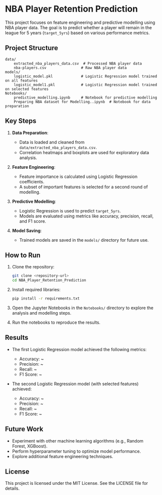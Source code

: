 # NBA Player Retention Prediction

This project focuses on feature engineering and predictive modelling using NBA player data. The goal is to predict whether a player will remain in the league for 5 years (`target_5yrs`) based on various performance metrics.

## Project Structure

```
data/
    extracted_nba_players_data.csv  # Processed NBA player data
    nba-players.csv                # Raw NBA player data
models/
    logistic_model.pkl             # Logistic Regression model trained on all features
    logistic_model1.pkl            # Logistic Regression model trained on selected features
Notebooks/
    predictive_modelling.ipynb     # Notebook for predictive modelling
    Preparing NBA dataset for Modelling..ipynb  # Notebook for data preparation
```

## Key Steps

1. **Data Preparation**:
   - Data is loaded and cleaned from `data/extracted_nba_players_data.csv`.
   - Correlation heatmaps and boxplots are used for exploratory data analysis.

2. **Feature Engineering**:
   - Feature importance is calculated using Logistic Regression coefficients.
   - A subset of important features is selected for a second round of modelling.

3. **Predictive Modelling**:
   - Logistic Regression is used to predict `target_5yrs`.
   - Models are evaluated using metrics like accuracy, precision, recall, and F1 score.

4. **Model Saving**:
   - Trained models are saved in the `models/` directory for future use.

## How to Run

1. Clone the repository:
   ```bash
   git clone <repository-url>
   cd NBA_Player_Retention_Prediction
   ```

2. Install required libraries:
   ```bash
   pip install -r requirements.txt
   ```

3. Open the Jupyter Notebooks in the `Notebooks/` directory to explore the analysis and modelling steps.

4. Run the notebooks to reproduce the results.

## Results

- The first Logistic Regression model achieved the following metrics:
  - Accuracy: ~
  - Precision: ~
  - Recall: ~
  - F1 Score: ~

- The second Logistic Regression model (with selected features) achieved:
  - Accuracy: ~
  - Precision: ~
  - Recall: ~
  - F1 Score: ~

## Future Work

- Experiment with other machine learning algorithms (e.g., Random Forest, XGBoost).
- Perform hyperparameter tuning to optimize model performance.
- Explore additional feature engineering techniques.

## License

This project is licensed under the MIT License. See the LICENSE file for details.
